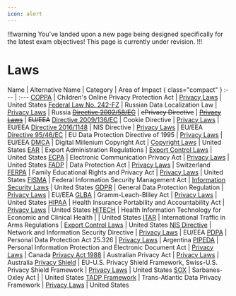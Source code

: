 ```yaml
---
icon: alert
---
```


!!!warning
You've landed upon a new page being designed specifically for the latest exam objectives! This page is currently under revision.
!!!

# Laws

Name | Alternative Name | Category | Area of Impact { class="compact" }
:--- | :---
[COPPA](/laws/coppa.md) | Children's Online Privacy Protection Act | [Privacy Laws](/categories/privacy-laws/) | United States
[Federal Law No. 242-FZ](/laws/federal-law-no-242-fz.md) | Russian Data Localization Law | [Privacy Laws](/categories/privacy-laws/) | Russia
~~[Directive 2002/58/EC](/laws/directive-2002-58-ec.md)~~ | ~~ePrivacy Directive~~ | ~~[Privacy Laws](/categories/privacy-laws/)~~ | ~~EU/EEA~~
[Directive 2009/136/EC](/laws/directive-2009-136-ec.md) | Cookie Directive | [Privacy Laws](/categories/privacy-laws) | EU/EEA
[Directive 2016/1148](/laws/directive-2016-1148.md) | NIS Directive | [Privacy Laws](/categories/privacy-laws) | EU/EEA
[Directive 95/46/EC](/laws/directive-95-46-ec.md) | EU Data Protection Directive of 1995 | [Privacy Laws](/categories/privacy-laws) | EU/EEA
[DMCA](/laws/dmca.md) | Digital Millenium Copyright Act | [Copyright Laws](/categories/copyright-laws/) | United States
[EAR](/laws/ear.md) | Export Administration Regulations | [Export Control Laws](/categories/export-control-laws/) | United States
[ECPA](/laws/ecpa.md) | Electronic Communication Privacy Act | [Privacy Laws](/categories/privacy-laws/) | United States
[FADP](/laws/fadp.md) | Data Protection Act | [Privacy Laws](/categories/privacy-laws/) | Switzerland
[FERPA](/laws/ferpa.md) | Family Educational Rights and Privacy Act | [Privacy Laws](/categories/privacy-laws/) | United States
[FISMA](/laws/fisma.md) | Federal Information Security Management Act | [Information Security Laws](/categories/information-security-laws/) | United States
[GDPR](/laws/gdpr.md) | General Data Protection Regulation | [Privacy Laws](/categories/privacy-laws/) | EU/EEA
[GLBA](/laws/glba.md) | Gramm-Leach-Bliley Act | [Privacy Laws](/categories/privacy-laws/) | United States
[HIPAA](/laws/hipaa.md) | Health Insurance Portability and Accountability Act | [Privacy Laws](/categories/privacy-laws/) | United States
[HITECH](/laws/hitech.md) | Health Information Technology for Economic and Clinical Health | | United States
[ITAR](/laws/itar.md) | International Traffic in Arms Regulations | [Export Control Laws](/categories/privacy-laws/) | United States
[NIS Directive](/laws/nis-directive.md) | Network and Information Security Directive | [Privacy Laws](/categories/privacy-laws/) | EU/EEA
[PDPA](/laws/pdpa.md) | Personal Data Protection Act 25.326 | [Privacy Laws](/categories/privacy-laws/) | Argentina
[PIPEDA](/laws/pipeda.md) | Personal Information Protection and Electronic Document Act | [Privacy Laws](/categories/privacy-laws/) | Canada
[Privacy Act 1988](/laws/privacy-act-1988.md) | Australian Privacy Act | [Privacy Laws](/categories/privacy-laws/) | Australia
[Privacy Shield](/laws/privacy-shield.md) | EU-U.S. Privacy Shield Framework, Swiss-U.S. Privacy Shield Framework | [Privacy Laws](/categories/privacy-laws/) | United States
[SOX](/laws/sox.md) | Sarbanes-Oxley Act | | United States
[TADP Framework](/laws/tadp.md) | Trans-Atlantic Data Privacy Framework | [Privacy Laws](/categories/privacy-laws/) | United States
